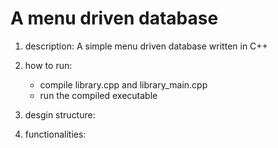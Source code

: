 # A menu driven database

1. description: A simple menu driven database written in C++

2. how to run:
    - compile library.cpp and library_main.cpp
    - run the compiled executable

3. desgin structure:


4. functionalities:
